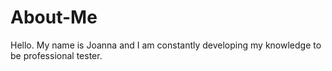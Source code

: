 # About-Me

Hello. My name is Joanna and I am constantly developing my knowledge to be professional tester.